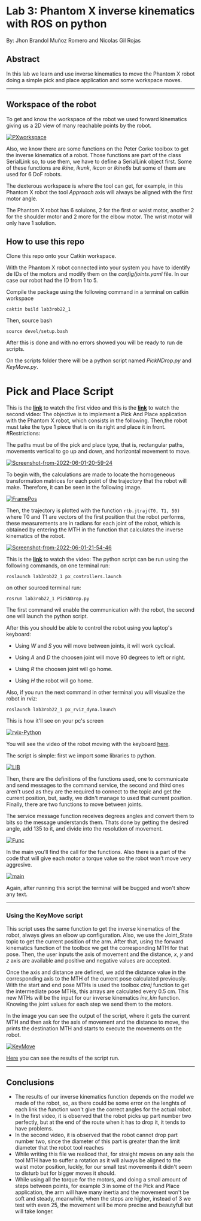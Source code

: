 # Lab 3: Phantom X inverse kinematics with ROS on python 
By: Jhon Brandol Muñoz Romero and Nicolas Gil Rojas

## Abstract
In this lab we learn and use inverse kinematics to move the Phantom X robot doing a simple pick and place application and some workspace moves. 
- - - 
##  Workspace of the robot
To get and know the workspace of the robot we used forward kinematics giving us a 2D view of many reachable points by the robot.

<a href="https://ibb.co/Y8h6yjV"><img src="https://i.ibb.co/QnMZCmx/PXworkspace.png" alt="PXworkspace" border="0"></a>

Also, we know there are some functions on the Peter Corke toolbox to get the inverse kinematics of a robot. Those functions are part of the class SerialLink so, to use them, we have to define a SerialLink object first. Some of these functions are _ikine_, _ikunk_, _ikcon_ or _ikine6s_ but some of them are used for 6 DoF robots.

The dexterous workspace is where the tool can get, for example, in this Phantom X robot the tool _Approach_ axis will always be aligned with the first motor angle.

The Phantom X robot has 6 soluions, 2 for the first or waist motor, another 2 for the shoulder motor and 2 more for the elbow motor. The wrist motor will only have 1 solution. 

## How to use this repo

Clone this repo onto your Catkin workspace.

With the Phantom X robot connected into your system you have to identify de IDs of the motors and modify them on the _config/joints.yaml_ file. In our case our robot had the ID from 1 to 5.

Compile the package using the following command in a terminal on catkin workspace

`caktin build lab3rob22_1`

Then, source bash 

`source devel/setup.bash`

After this is done and with no errors showed you will be ready to run de scripts.

On the scripts folder there will be a python script named _PickNDrop.py_ and _KeyMove.py_.

# Pick and Place Script

This is the __[link](https://youtube.com/shorts/pO0-6QPsQTQ)__ to watch the first video and
this is the __[link](https://youtube.com/shorts/02OXB1aoj3E
)__ to watch the second video:
The objective is to implement a Pick And Place application with the Phantom X robot, which consists
in the following. Then,the robot must take the type 1 piece that is on its right and place it in front.
#Restrictions:

The paths must be of the pick and place type, that is, rectangular paths, movements
vertical to go up and down, and horizontal movement to move.

<a href="https://imgbb.com/"><img src="https://i.ibb.co/nf59ZPk/Screenshot-from-2022-06-01-20-59-24.png" alt="Screenshot-from-2022-06-01-20-59-24" border="0"></a>

To begin with, the calculations are made to locate the homogeneous transformation matrices for each point of the trajectory that the robot will make. Therefore, it can be seen in the following image.

<a href="https://ibb.co/m4N3b89"><img src="https://i.ibb.co/VTwsJmg/FramePos.png" alt="FramePos" border="0"></a>

Then, the trajectory is plotted with the function `rtb.jtraj(T0, T1, 50)`
where T0 and T1 are vectors of the first position that the robot performs, these measurements are in radians for each joint of the robot, which is obtained by entering the MTH in the function that calculates the inverse kinematics of the robot.

<a href="https://imgbb.com/"><img src="https://i.ibb.co/bFGKf2f/Screenshot-from-2022-06-01-21-54-46.png" alt="Screenshot-from-2022-06-01-21-54-46" border="0"></a>



This is the __[link](https://youtu.be/9BKicWuFVmo)__ to watch the video:
The python script can be run using the following commands, on one terminal run:

`roslaunch lab3rob22_1 px_controllers.launch`

on other sourced terminal run:

`rosrun lab3rob22_1 PickNDrop.py`

The first command wil enable the communication with the robot, the second one will launch the python script.

After this you should be able to control the robot using you laptop's keyboard:

- Using _W_ and _S_ you will move between joints, it will work cyclical.

- Using _A_ and _D_ the choosen joint will move 90 degrees to left or right.

- Using _R_ the choosen joint will go home.

- Using _H_ the robot will go home.

Also, if you run the next command in other terminal you will visualize the robot in rviz:

`roslaunch lab3rob22_1 px_rviz_dyna.launch`

This is how it'll see on your pc's screen

<a href="https://ibb.co/nDsby4Z"><img src="https://i.ibb.co/jLvTYqB/rvix-Python.png" alt="rvix-Python" border="0"></a>

You will see the video of the robot moving with the keyboard [here](https://youtu.be/rZpshr-DT9Q).

The script is simple: first we import some libraries to python.

<a href="https://imgbb.com/"><img src="https://i.ibb.co/ccmTfWY/LIB.png" alt="LIB" border="0"></a>

Then, there are the definitions of the functions used, one to communicate and send messages to the command service, the second and third ones aren't used as they are the required to connect to the topic and get the current position, but, sadly, we didn't manage to used that current position. Finally, there are two functions to move between joints.

The service message function receives degrees angles and convert them to bits so the message understands them. Thats done by getting the desired angle, add 135 to it, and divide into the resolution of movement.

<a href="https://ibb.co/nQc3zSL"><img src="https://i.ibb.co/c2FbDdr/Func.png" alt="Func" border="0"></a>

In the main you'll find the call for the functions. Also there is a part of the code that will give each motor a torque value so the robot won't move very aggresive.

<a href="https://ibb.co/0mD587B"><img src="https://i.ibb.co/JmBZ01x/main.png" alt="main" border="0"></a>

Again, after running this script the terminal will be bugged and won't show any text.

- - -

### Using the KeyMove script

This script uses the same function to get the inverse kinematics of the robot, always gives an elbow up configuration. Also, we use the Joint_State topic to get the current position of the arm. After that, using the forward kinematics function of the toolbox we get the corresponding MTH for that pose. Then, the user inputs the axis of movement and the distance, _x_, _y_ and _z_ axis are available and positive and negative values are accepted.

Once the axis and distance are defined, we add the distance value in the corresponding axis to the MTH of the current pose calculated previously. With the start and end pose MTHs is used the toolbox _ctraj_ function to get the intermediate pose MTHs, this arrays are calculated every 0.5 cm. This new MTHs will be the input for our inverse kinematics *inv_kin* function. Knowing the joint values for each step we send them to the motors.

In the image you can see the output of the script, where it gets the current MTH and then ask for the axis of movement and the distance to move, the prints the destination MTH and starts to execute the movements on the robot. 

<a href="https://ibb.co/VDxbbkv"><img src="https://i.ibb.co/d6tXXHQ/KeyMove.png" alt="KeyMove" border="0"></a>

[Here](https://www.youtube.com/watch?v=9BKicWuFVmo) you can see the results of the script run. 

---

## Conclusions
- The results of our inverse kinematics function depends on the model we made of the robot, so, as there could be some error on the lenghts of each link the function won't give the correct angles for the actual robot.
- In the first video, it is observed that the robot picks up part number two perfectly, but at the end of the route when it has to drop it, it tends to have problems.
- In the second video, it is observed that the robot cannot drop part number two, since the diameter of this part is greater than the limit diameter that the robot tool reaches
- While writing this file we realiced that, for straight moves on any axis the tool MTH have to suffer a rotation as it will always be aligned to the waist motor position, luckly, for our small test movements it didn't seem to disturb but for bigger moves it should. 
- While using all the torque for the motors, and doing a small amount of steps between points, for example 3 in some of the Pick and Place application, the arm will have many inertia and the movement won't be soft and steady, meanwhile, when the steps are higher, instead of 3 we test with even 25, the movement will be more precise and beautyfull but will take longer.
